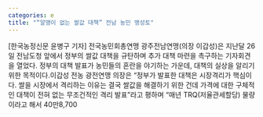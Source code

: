 ```yaml
---
categories: e
title: "“알맹이 없는 쌀값 대책” 전남 농민 맹성토"
---
```

[한국농정신문 윤병구 기자] 전국농민회총연맹 광주전남연맹(의장 이갑성)은 지난달 26일 전남도청 앞에서 정부의 쌀값 대책을 규탄하며 추가 대책 마련을 촉구하는 기자회견을 열었다. 정부의 대책 발표가 농민들의 혼란을 야기하는 가운데, 대책의 실상을 알리기 위한 목적이다.이갑성 전농 광전연맹 의장은 “정부가 발표한 대책은 시장격리가 핵심이다. 쌀을 시장에서 격리하는 이유는 결국 쌀값을 해결하기 위한 건데 가격에 대한 구체적인 대책이 전혀 없는 무조건적인 격리 발표”라고 평하며 “매년 TRQ(저율관세할당) 물량이라고 해서 40만8,700